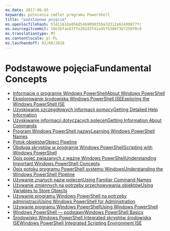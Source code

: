 ```yaml
---
ms.date: 2017-06-05
keywords: polecenia cmdlet programu PowerShell
title: "podstawowe pojęcia"
ms.openlocfilehash: 53411610a956d54b9098359a7d312e61499877fc
ms.sourcegitcommit: 18e3bfae83ffe282d3fd1a45f5386f3b7250f0c0
ms.translationtype: MT
ms.contentlocale: pl-PL
ms.lasthandoff: 02/08/2018
---
```

# <a name="fundamental-concepts"></a><span data-ttu-id="7aaaa-103">Podstawowe pojęcia</span><span class="sxs-lookup"><span data-stu-id="7aaaa-103">Fundamental Concepts</span></span>

- [<span data-ttu-id="7aaaa-104">Informacje o programie Windows PowerShell</span><span class="sxs-lookup"><span data-stu-id="7aaaa-104">About Windows PowerShell</span></span>](fundamental/About-Windows-PowerShell.md)
- [<span data-ttu-id="7aaaa-105">Eksplorowanie środowiska Windows PowerShell ISE</span><span class="sxs-lookup"><span data-stu-id="7aaaa-105">Exploring the Windows PowerShell ISE</span></span>](fundamental/Exploring-the-Windows-PowerShell-ISE.md)
- [<span data-ttu-id="7aaaa-106">Uzyskiwanie szczegółowych informacji pomocy</span><span class="sxs-lookup"><span data-stu-id="7aaaa-106">Getting Detailed Help Information</span></span>](fundamental/Getting-Detailed-Help-Information.md)
- [<span data-ttu-id="7aaaa-107">Uzyskiwanie informacji dotyczących poleceń</span><span class="sxs-lookup"><span data-stu-id="7aaaa-107">Getting Information About Commands</span></span>](fundamental/Getting-Information-About-Commands.md)
- [<span data-ttu-id="7aaaa-108">Program Windows PowerShell nazwy</span><span class="sxs-lookup"><span data-stu-id="7aaaa-108">Learning Windows PowerShell Names</span></span>](fundamental/Learning-Windows-PowerShell-Names.md)
- [<span data-ttu-id="7aaaa-109">Potok obiektów</span><span class="sxs-lookup"><span data-stu-id="7aaaa-109">Object Pipeline</span></span>](fundamental/Object-Pipeline.md)
- [<span data-ttu-id="7aaaa-110">Obsługa skryptów w programie Windows PowerShell</span><span class="sxs-lookup"><span data-stu-id="7aaaa-110">Scripting with Windows PowerShell</span></span>](fundamental/Scripting-with-Windows-PowerShell.md)
- [<span data-ttu-id="7aaaa-111">Opis pojęć związanych z ważne Windows PowerShell</span><span class="sxs-lookup"><span data-stu-id="7aaaa-111">Understanding Important Windows PowerShell Concepts</span></span>](fundamental/Understanding-Important-Windows-PowerShell-Concepts.md)
- [<span data-ttu-id="7aaaa-112">Opis potoku programu PowerShell systemu Windows</span><span class="sxs-lookup"><span data-stu-id="7aaaa-112">Understanding the Windows PowerShell Pipeline</span></span>](fundamental/Understanding-the-Windows-PowerShell-Pipeline.md)
- [<span data-ttu-id="7aaaa-113">Używanie znanych nazw poleceń</span><span class="sxs-lookup"><span data-stu-id="7aaaa-113">Using Familiar Command Names</span></span>](fundamental/Using-Familiar-Command-Names.md)
- [<span data-ttu-id="7aaaa-114">Używanie zmiennych na potrzeby przechowywania obiektów</span><span class="sxs-lookup"><span data-stu-id="7aaaa-114">Using Variables to Store Objects</span></span>](fundamental/Using-Variables-to-Store-Objects.md)
- [<span data-ttu-id="7aaaa-115">Używanie programu Windows PowerShell na potrzeby administracji</span><span class="sxs-lookup"><span data-stu-id="7aaaa-115">Using Windows PowerShell for Administration</span></span>](fundamental/Using-Windows-PowerShell-for-Administration.md)
- [<span data-ttu-id="7aaaa-116">Używanie programu Windows PowerShell</span><span class="sxs-lookup"><span data-stu-id="7aaaa-116">Using Windows PowerShell</span></span>](fundamental/Using-Windows-PowerShell.md)
- [<span data-ttu-id="7aaaa-117">Windows PowerShell — podstawy</span><span class="sxs-lookup"><span data-stu-id="7aaaa-117">Windows PowerShell Basics</span></span>](fundamental/Windows-PowerShell-Basics.md)
- [<span data-ttu-id="7aaaa-118">Środowisko Windows PowerShell Integrated skryptów środowiska ISE</span><span class="sxs-lookup"><span data-stu-id="7aaaa-118">Windows PowerShell Integrated Scripting Environment  ISE </span></span>](fundamental/Windows-PowerShell-Integrated-Scripting-Environment--ISE-.md)


